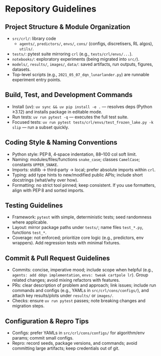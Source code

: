# Repository Guidelines

## Project Structure & Module Organization
- `src/crl/`: library code
  - `agents/`, `predictors/`, `envs/`, `cons/` (configs, discretisers, RL algos), `utils/`.
- `tests/`: pytest suite mirroring `crl` (e.g., `tests/crl/envs/...`).
- `notebooks/`: exploratory experiments (being migrated into `src/`).
- `models/`, `results/`, `images/`, `data/`: saved artifacts, run outputs, figures, datasets.
- Top-level scripts (e.g., `2021_05_07_dqn_lunarlander.py`) are runnable experiment entry points.

## Build, Test, and Development Commands
- Install (uv): `uv sync && uv pip install -e .` — resolves deps (Python ≥3.12) and installs package in editable mode.
- Run tests: `uv run pytest -q` — executes the full test suite.
- Focused tests: `uv run pytest tests/crl/envs/test_frozen_lake.py -k slip` — run a subset quickly.

## Coding Style & Naming Conventions
- Python style: PEP 8, 4‑space indentation, 88–100 col soft limit.
- Naming: modules/files/functions `snake_case`; classes `CamelCase`; constants `UPPER_SNAKE`.
- Imports: stdlib → third‑party → local; prefer absolute imports within `crl`.
- Typing: add type hints to new/modified public APIs; include short docstrings (what/why over how).
- Formatting: no strict tool pinned; keep consistent. If you use formatters, align with PEP 8 and sorted imports.

## Testing Guidelines
- Framework: `pytest` with simple, deterministic tests; seed randomness where applicable.
- Layout: mirror package paths under `tests/`; name files `test_*.py`, functions `test_*`.
- Coverage: not enforced; prioritize core logic (e.g., predictors, env wrappers). Add regression tests with minimal fixtures.

## Commit & Pull Request Guidelines
- Commits: concise, imperative mood; include scope when helpful (e.g., `agents: add ddqn implementation`, `envs: tweak cartpole lr`). Group related changes; avoid mixing refactors with features.
- PRs: clear description of problem and approach; link issues; include run commands and configs (e.g., YAMLs in `src/crl/cons/configs/`), and attach key results/plots under `results/` or `images/`.
- Checks: ensure `uv run pytest` passes; note breaking changes and migration steps.

## Configuration & Repro Tips
- Configs: prefer YAMLs in `src/crl/cons/configs/` for algorithm/env params; commit small configs.
- Repro: record seeds, package versions, and commands; avoid committing large artifacts; keep credentials out of git.

